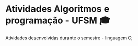 # Atividades Algoritmos e programação - UFSM :mortar_board:

Atividades desenvolvidas durante o semestre - linguagem C;


